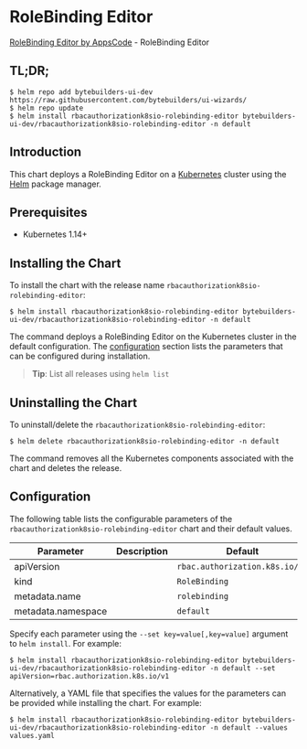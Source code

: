 # RoleBinding Editor

[RoleBinding Editor by AppsCode](https://byte.builders) - RoleBinding Editor

## TL;DR;

```console
$ helm repo add bytebuilders-ui-dev https://raw.githubusercontent.com/bytebuilders/ui-wizards/
$ helm repo update
$ helm install rbacauthorizationk8sio-rolebinding-editor bytebuilders-ui-dev/rbacauthorizationk8sio-rolebinding-editor -n default
```

## Introduction

This chart deploys a RoleBinding Editor on a [Kubernetes](http://kubernetes.io) cluster using the [Helm](https://helm.sh) package manager.

## Prerequisites

- Kubernetes 1.14+

## Installing the Chart

To install the chart with the release name `rbacauthorizationk8sio-rolebinding-editor`:

```console
$ helm install rbacauthorizationk8sio-rolebinding-editor bytebuilders-ui-dev/rbacauthorizationk8sio-rolebinding-editor -n default
```

The command deploys a RoleBinding Editor on the Kubernetes cluster in the default configuration. The [configuration](#configuration) section lists the parameters that can be configured during installation.

> **Tip**: List all releases using `helm list`

## Uninstalling the Chart

To uninstall/delete the `rbacauthorizationk8sio-rolebinding-editor`:

```console
$ helm delete rbacauthorizationk8sio-rolebinding-editor -n default
```

The command removes all the Kubernetes components associated with the chart and deletes the release.

## Configuration

The following table lists the configurable parameters of the `rbacauthorizationk8sio-rolebinding-editor` chart and their default values.

|     Parameter      | Description |            Default             |
|--------------------|-------------|--------------------------------|
| apiVersion         |             | `rbac.authorization.k8s.io/v1` |
| kind               |             | `RoleBinding`                  |
| metadata.name      |             | `rolebinding`                  |
| metadata.namespace |             | `default`                      |


Specify each parameter using the `--set key=value[,key=value]` argument to `helm install`. For example:

```console
$ helm install rbacauthorizationk8sio-rolebinding-editor bytebuilders-ui-dev/rbacauthorizationk8sio-rolebinding-editor -n default --set apiVersion=rbac.authorization.k8s.io/v1
```

Alternatively, a YAML file that specifies the values for the parameters can be provided while
installing the chart. For example:

```console
$ helm install rbacauthorizationk8sio-rolebinding-editor bytebuilders-ui-dev/rbacauthorizationk8sio-rolebinding-editor -n default --values values.yaml
```
